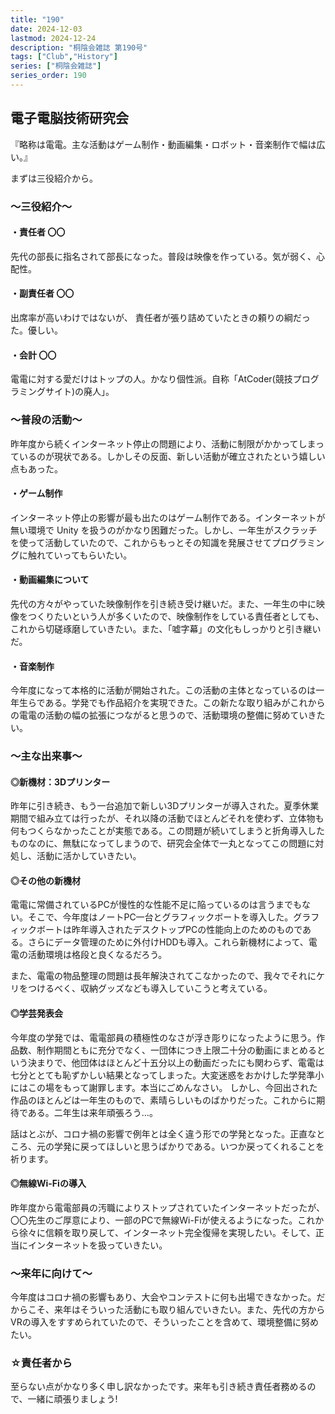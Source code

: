 ```yaml
---
title: "190"
date: 2024-12-03
lastmod: 2024-12-24
description: "桐陰会雑誌 第190号"
tags: ["Club","History"]
series: ["桐陰会雑誌"]
series_order: 190
---
```


## 電子電脳技術研究会
『略称は電電。主な活動はゲーム制作・動画編集・ロボット・音楽制作で幅は広い。』

まずは三役紹介から。 

### ～三役紹介～

#### ・責任者 〇〇
先代の部長に指名されて部長になった。普段は映像を作っている。気が弱く、心配性。

#### ・副責任者 〇〇
出席率が高いわけではないが、 責任者が張り詰めていたときの頼りの綱だった。優しい。

#### ・会計 〇〇
電電に対する愛だけはトップの人。かなり個性派。自称「AtCoder(競技プログラミングサイト)の廃人」。

### ～普段の活動～
昨年度から続くインターネット停止の問題により、活動に制限がかかってしまっているのが現状である。しかしその反面、新しい活動が確立されたという嬉しい点もあった。

#### ・ゲーム制作
インターネット停止の影響が最も出たのはゲーム制作である。インターネットが無い環境で Unity を扱うのがかなり困難だった。しかし、一年生がスクラッチを使って活動していたので、これからもっとその知識を発展させてプログラミングに触れていってもらいたい。

#### ・動画編集について
先代の方々がやっていた映像制作を引き続き受け継いだ。また、一年生の中に映像をつくりたいという人が多くいたので、映像制作をしている責任者としても、これから切磋琢磨していきたい。また、「嘘字幕」の文化もしっかりと引き継いだ。

#### ・音楽制作
今年度になって本格的に活動が開始された。この活動の主体となっているのは一年生らである。学発でも作品紹介を実現できた。この新たな取り組みがこれからの電電の活動の幅の拡張につながると思うので、活動環境の整備に努めていきたい。

### ～主な出来事～

#### ◎新機材：3Dプリンター
昨年に引き続き、もう一台追加で新しい3Dプリンターが導入された。夏季休業期間で組み立ては行ったが、それ以降の活動でほとんどそれを使わず、立体物も何もつくらなかったことが実態である。この問題が続いてしまうと折角導入したものなのに、無駄になってしまうので、研究会全体で一丸となってこの問題に対処し、活動に活かしていきたい。

#### ◎その他の新機材
電電に常備されているPCが慢性的な性能不足に陥っているのは言うまでもない。そこで、今年度はノートPC一台とグラフィックボートを導入した。グラフィックボートは昨年導入されたデスクトップPCの性能向上のためのものである。さらにデータ管理のために外付けHDDも導入。これら新機材によって、電電の活動環境は格段と良くなるだろう。

また、電電の物品整理の問題は長年解決されてこなかったので、我々でそれにケリをつけるべく、収納グッズなども導入していこうと考えている。

#### ◎学芸発表会
今年度の学発では、電電部員の積極性のなさが浮き彫りになったように思う。作品数、制作期間ともに充分でなく、一団体につき上限二十分の動画にまとめるという決まりで、他団体はほとんど十五分以上の動画だったにも関わらず、電電は七分ととても恥ずかしい結果となってしまった。大変迷惑をおかけした学発準小にはこの場をもって謝罪します。本当にごめんなさい。
しかし、今回出された作品のほとんどは一年生のもので、素晴らしいものばかりだった。これからに期待である。二年生は来年頑張ろう…。

話はとぶが、コロナ禍の影響で例年とは全く違う形での学発となった。正直なところ、元の学発に戻ってほしいと思うばかりである。いつか戻ってくれることを祈ります。

#### ◎無線Wi-Fiの導入
昨年度から電電部員の汚職によりストップされていたインターネットだったが、〇〇先生のご厚意により、一部のPCで無線Wi-Fiが使えるようになった。これから徐々に信頼を取り戻して、インターネット完全復帰を実現したい。そして、正当にインターネットを扱っていきたい。

### ～来年に向けて～
今年度はコロナ禍の影響もあり、大会やコンテストに何も出場できなかった。だからこそ、来年はそういった活動にも取り組んでいきたい。また、先代の方からVRの導入をすすめられていたので、そういったことを含めて、環境整備に努めたい。

### ☆責任者から
至らない点がかなり多く申し訳なかったです。来年も引き続き責任者務めるので、一緒に頑張りましょう!